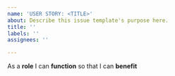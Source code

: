 ```yaml
---
name: 'USER STORY: <TITLE>'
about: Describe this issue template's purpose here.
title: ''
labels: ''
assignees: ''

---
```


As a **role** I can **function** so that I can **benefit**
